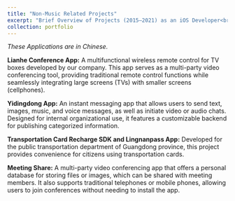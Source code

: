 ```yaml
---
title: "Non-Music Related Projects"
excerpt: "Brief Overview of Projects (2015–2021) as an iOS Developer<br/><i>Click the title to see more details.<i/>" #<img src='/images/500x300.png'>"
collection: portfolio
---
```

*These Applications are in Chinese.*

**Lianhe Conference App:** A multifunctional wireless remote control for TV boxes developed by our company. This app serves as a multi-party video conferencing tool, providing traditional remote control functions while seamlessly integrating large screens (TVs) with smaller screens (cellphones).  

**Yidingdong App:** An instant messaging app that allows users to send text, images, music, and voice messages, as well as initiate video or audio chats. Designed for internal organizational use, it features a customizable backend for publishing categorized information.  

**Transportation Card Recharge SDK and Lingnanpass App:** Developed for the public transportation department of Guangdong province, this project provides convenience for citizens using transportation cards.  

**Meeting Share:** A multi-party video conferencing app that offers a personal database for storing files or images, which can be shared with meeting members. It also supports traditional telephones or mobile phones, allowing users to join conferences without needing to install the app.  
